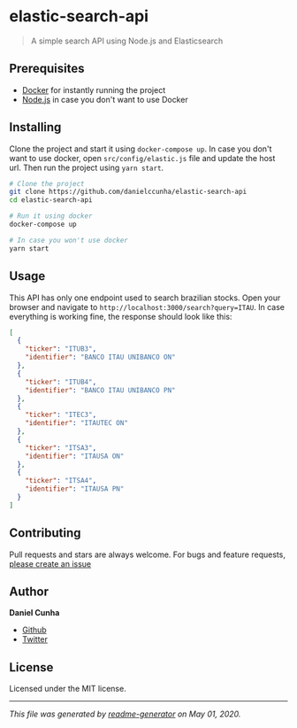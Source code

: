 # elastic-search-api

> A simple search API using Node.js and Elasticsearch

## Prerequisites

- [Docker](https://www.docker.com/) for instantly running the project
- [Node.js](https://nodejs.org/en/) in case you don't want to use Docker

## Installing

Clone the project and start it using `docker-compose up`. In case you don't want to use docker, open `src/config/elastic.js` file and update the host url. Then run the project using `yarn start`.

```sh
# Clone the project
git clone https://github.com/danielccunha/elastic-search-api
cd elastic-search-api

# Run it using docker
docker-compose up

# In case you won't use docker
yarn start
```

## Usage

This API has only one endpoint used to search brazilian stocks. Open your browser and navigate to `http://localhost:3000/search?query=ITAU`. In case everything is working fine, the response should look like this:

```json
[
  {
    "ticker": "ITUB3",
    "identifier": "BANCO ITAU UNIBANCO ON"
  },
  {
    "ticker": "ITUB4",
    "identifier": "BANCO ITAU UNIBANCO PN"
  },
  {
    "ticker": "ITEC3",
    "identifier": "ITAUTEC ON"
  },
  {
    "ticker": "ITSA3",
    "identifier": "ITAUSA ON"
  },
  {
    "ticker": "ITSA4",
    "identifier": "ITAUSA PN"
  }
]
```

## Contributing

Pull requests and stars are always welcome. For bugs and feature requests, [please create an issue](https://github.com/danielccunha/elastic-search-api/issues)

## Author

**Daniel Cunha**

- [Github](https://github.com/danielccunha)
- [Twitter](https://twitter.com/danielcunhaa_)

## License

Licensed under the MIT license.

---

_This file was generated by [readme-generator](https://github.com/jonschlinkert/readme-generator) on May 01, 2020._
